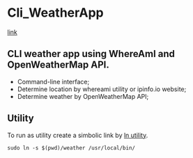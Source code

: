 # Cli_WeatherApp
[link](https://github.com/Exinker/Cli_WeatherApp)

## CLI weather app using WhereAmI and OpenWeatherMap API.
-   Command-line interface;
-   Determine location by whereami utility or ipinfo.io website;
-   Determine weather by OpenWeatherMap API;


## Utility
To run as utility create a simbolic link by [ln utility](ln%20utility.md).
```
sudo ln -s $(pwd)/weather /usr/local/bin/
```